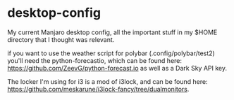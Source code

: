 # desktop-config
My current Manjaro desktop config, all the important stuff in my $HOME directory that I thought was relevant. 

if you want to use the weather script for polybar (.config/polybar/test2) you'll need the python-forecastio, which can be found here: https://github.com/ZeevG/python-forecast.io as well as a Dark Sky API key. 

The locker I'm using for i3 is a mod of i3lock, and can be found here: https://github.com/meskarune/i3lock-fancy/tree/dualmonitors.
